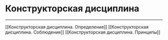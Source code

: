 # Конструкторская дисциплина

---

[[Конструкторская дисциплина. Определение]]
[[Конструкторская дисциплина. Соблюдение]]
[[Конструкторская дисциплина. Принципы]]